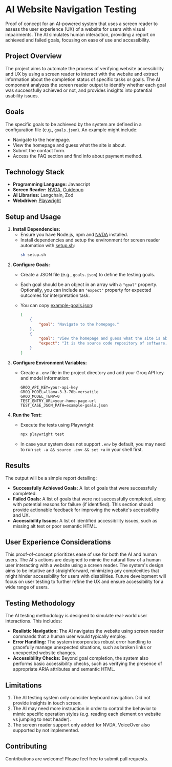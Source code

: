 # AI Website Navigation Testing
Proof of concept for an AI-powered system that uses a screen reader to assess the user experience (UX) of a website for users with visual impairments. The AI simulates human interaction, providing a report on achieved and failed goals, focusing on ease of use and accessibility.

## Project Overview

The project aims to automate the process of verifying website accessibility and UX by using a screen reader to interact with the website and extract information about the completion status of specific tasks or goals. The AI component analyzes the screen reader output to identify whether each goal was successfully achieved or not, and provides insights into potential usability issues.

## Goals

The specific goals to be achieved by the system are defined in a configuration file (e.g., `goals.json`).  An example might include:

* Navigate to the homepage.
* View the homepage and guess what the site is about.
* Submit the contact form.
* Access the FAQ section and find info about payment method.


## Technology Stack

* **Programming Language:** Javascript
* **Screen Reader:** [NVDA](https://www.nvaccess.org/download/), [Guidepup](https://www.guidepup.dev/)
* **AI Libraries:** Langchain, Zod
* **Webdriver:** [Playwright](https://playwright.dev/)


## Setup and Usage

1.  **Install Dependencies:**
    *   Ensure you have Node.js, npm and [NVDA](https://www.nvaccess.org/download/) installed.
    *   Install dependencies and setup the environment for screen reader automation with [setup.sh](setup.sh):
        ```sh
        sh setup.sh
        ```
2.  **Configure Goals:**
    *   Create a JSON file (e.g., `goals.json`) to define the testing goals.
    *   Each goal should be an object in an array with a `"goal"` property. Optionally, you can include an `"expect"` property for expected outcomes for interpretation task.
    *   You can copy [example-goals.json](example-goals.json):

        ```json
        [
            {
                "goal": "Navigate to the homepage."
            },
            {
                "goal": "View the homepage and guess what the site is about.",
                "expect": "It is the source code repository of software."
            }
        ]
        ```
3.  **Configure Environment Variables:**
    *   Create a `.env` file in the project directory and add your Groq API key and model information:

        ```env
        GROQ_API_KEY=your-api-key
        GROQ_MODEL=llama-3.3-70b-versatile
        GROQ_MODEL_TEMP=0
        TEST_ENTRY_URL=your-home-page-url
        TEST_CASE_JSON_PATH=example-goals.json
        ```
4.  **Run the Test:**
    *   Execute the tests using Playwright:

        ```bash
        npx playwright test
        ```

    *   In case your system does not support `.env` by default, you may need to run `set -a && source .env && set +a` in your shell first.


## Results

The output will be a simple report detailing:

* **Successfully Achieved Goals:** A list of goals that were successfully completed.
* **Failed Goals:** A list of goals that were not successfully completed, along with potential reasons for failure (if identified).  This section should provide actionable feedback for improving the website's accessibility and UX.
* **Accessibility Issues:** A list of identified accessibility issues, such as missing alt text or poor semantic HTML.

## User Experience Considerations

This proof-of-concept prioritizes ease of use for both the AI and human users. The AI's actions are designed to mimic the natural flow of a human user interacting with a website using a screen reader. The system's design aims to be intuitive and straightforward, minimizing any complexities that might hinder accessibility for users with disabilities.  Future development will focus on user testing to further refine the UX and ensure accessibility for a wide range of users.

## Testing Methodology

The AI testing methodology is designed to simulate real-world user interactions. This includes:

* **Realistic Navigation:** The AI navigates the website using screen reader commands that a human user would typically employ.
* **Error Handling:** The system incorporates robust error handling to gracefully manage unexpected situations, such as broken links or unexpected website changes.
* **Accessibility Checks:** Beyond goal completion, the system also performs basic accessibility checks, such as verifying the presence of appropriate ARIA attributes and semantic HTML.

## Limitations

1. The AI testing system only consider keyboard navigation. Did not provide insights in touch screen.
2. The AI may need more instruction in order to control the behavior to mimic specific operation styles (e.g. reading each element on website vs jumping to next header).
3. The screen reader support only added for NVDA, VoiceOver also supported by not implemented.

## Contributing

Contributions are welcome! Please feel free to submit pull requests.
